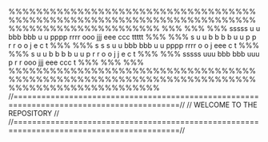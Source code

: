%%%%%%%%%%%%%%%%%%%%%%%%%%%%%%%%%%%%%%%%%%%%%%%%%%%%%%%%%%%%%%%%%%%%%%%%%%%%%%%%%%%%%%%%%%%%%%
%%%											   %%%
%%%	sssss  u   u  bbb   bbb   u   u    pppp   rrrr    ooo   jjj  eee   ccc   ttttt	   %%%
%%%	s      u   u  b  b  b  b  u   u    p   p  r   r  o   o    j  e     c       t	   %%%
%%%	s s s  u   u  bbb   bbb   u   u    pppp   rrrr   o   o    j  eee   c       t	   %%%
%%%	    s  u   u  b  b  b  b  u   u    p      r  r   o   o  j j  e     c       t	   %%%
%%%	sssss   uuu   bbb   bbb    uuu     p      r   r   ooo   jjj  eee   ccc     t	   %%%
%%%											   %%%
%%%%%%%%%%%%%%%%%%%%%%%%%%%%%%%%%%%%%%%%%%%%%%%%%%%%%%%%%%%%%%%%%%%%%%%%%%%%%%%%%%%%%%%%%%%%%%
//==========================================================================================//
// 				WELCOME TO THE REPOSITORY 				    //
//==========================================================================================//


